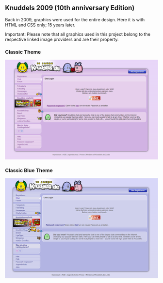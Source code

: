 ## Knuddels 2009 (10th anniversary Edition)
Back in 2009, graphics were used for the entire design. Here it is with HTML and CSS only; 15 years later.

Important: Please note that all graphics used in this project belong to the respective linked image providers and are their property.

### Classic Theme
<img src="https://github.com/Senziousjs/Knuddels-10th-anniversary-Edition/blob/main/resources/Screenshot%202024-01-28%20144032.png?raw=true" />

### Classic Blue Theme
<img src="https://github.com/Senziousjs/Knuddels-10th-anniversary-Edition/blob/main/resources/Screenshot%202024-01-28%20144245.png?raw=true" />

